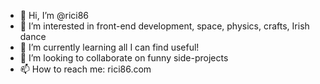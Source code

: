 - 👋 Hi, I’m @rici86
- 👀 I’m interested in front-end development, space, physics, crafts, Irish dance
- 🌱 I’m currently learning all I can find useful!
- 💞️ I’m looking to collaborate on funny side-projects
- 📫 How to reach me: rici86.com
